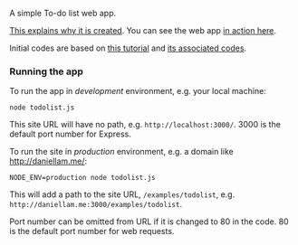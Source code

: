 
A simple To-do list web app.

[This explains why it is created](http://daniellam.me/blog/getting-started-on-node-js-and-mean-stack/). You can see the web app [in action here](http://daniellam.me/examples/todolist).

Initial codes are based on [this tutorial](http://thecodebarbarian.wordpress.com/2013/07/29/introduction-to-the-mean-stack-part-two-building-and-testing-a-to-do-list/) and [its associated codes](https://github.com/vkarpov15/mean-stack-todo).

### Running the app 

To run the app in _development_ environment, e.g. your local machine:

	node todolist.js

This site URL will have no path, e.g. `http://localhost:3000/`. 3000 is the default port number for Express.

To run the site in _production_ environment, e.g. a domain like http://daniellam.me/:

	NODE_ENV=production node todolist.js

This will add a path to the site URL, `/examples/todolist`, e.g. `http://daniellam.me:3000/examples/todolist`. 

Port number can be omitted from URL if it is changed to 80 in the code. 80 is the default port number for web requests.
